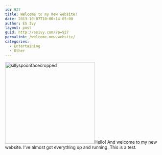 ```yaml
---
id: 927
title: Welcome to my new website!
date: 2013-10-07T10:00:14-05:00
author: ES Ivy
layout: post
guid: http://esivy.com/?p=927
permalink: /welcome-new-website/
categories:
  - Entertaining
  - Other
---
```

<img class="size-full wp-image-668 alignleft" alt="sillyspoonfacecropped" src="http://esivy.com/wordpress/wp-content/uploads/2013/03/sillyspoonfacecropped.jpg" width="292" height="266" />Hello! And welcome to my new website. I&#8217;ve almost got everything up and running. This is a test.